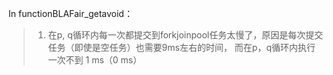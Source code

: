 In functionBLAFair_getavoid：
> 1. 在p, q循环内每一次都提交到forkjoinpool任务太慢了，原因是每次提交任务（即使是空任务）也需要9ms左右的时间， 而在p，q循环内执行一次不到 1 ms（0 ms）

